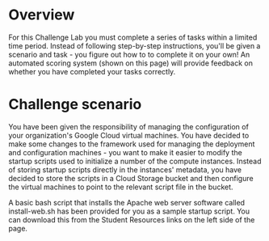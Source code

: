 <h1>Overview</h1>
<p>For this Challenge Lab you must complete a series of tasks within a limited time period. Instead of following step-by-step instructions, you'll be given a scenario and task - you figure out how to to complete it on your own! An automated scoring system (shown on this page) will provide feedback on whether you have completed your tasks correctly.</p>

<h1>Challenge scenario</h1>
<p>You have been given the responsibility of managing the configuration of your organization's Google Cloud virtual machines. You have decided to make some changes to the framework used for managing the deployment and configuration machines - you want to make it easier to modify the startup scripts used to initialize a number of the compute instances. Instead of storing startup scripts directly in the instances' metadata, you have decided to store the scripts in a Cloud Storage bucket and then configure the virtual machines to point to the relevant script file in the bucket.</p>

<p>A basic bash script that installs the Apache web server software called install-web.sh has been provided for you as a sample startup script. You can download this from the Student Resources links on the left side of the page.</p>